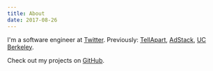 ```yaml
---
title: About
date: 2017-08-26
---
```


I'm a software engineer at [Twitter](https://twitter.com/). Previously:
[TellApart](https://www.tellapart.com/), [AdStack](http://adstack.com/), [UC
Berkeley](http://www.berkeley.edu/).

Check out my projects on [GitHub](https://github.com/nkouevda).
